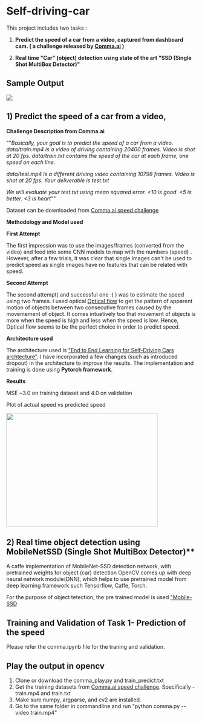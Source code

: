 # Self-driving-car
This project includes two tasks :

1) **Predict the speed of a car from a video, captured from dashboard cam. ( a challenge released by [Comma.ai](https://github.com/commaai) )**

2) **Real time "Car" (object) detection using state of the art "SSD (Single Shot MultiBox Detector)"**

## Sample Output

![](output.gif)



## 1) Predict the speed of a car from a video,
**Challenge Description from Comma.ai**

""*Basically, your goal is to predict the speed of a car from a video.*
*data/train.mp4 is a video of driving containing 20400 frames. Video is shot at 20 fps.*
*data/train.txt contains the speed of the car at each frame, one speed on each line.*

*data/test.mp4 is a different driving video containing 10798 frames. Video is shot at 20 fps.
Your deliverable is test.txt*

*We will evaluate your test.txt using mean squared error. <10 is good. <5 is better. <3 is heart*""

Dataset can be downloaded from  [Comma.ai speed challenge](https://github.com/commaai/speedchallenge)


**Methodology and Model used**

**First Attempt**

The first impression was to use the images/frames (converted from the video) and feed into some CNN models to map with the numbers (speed) . However, after a few trials, it was clear that single images can't be used to predict speed as single images have no features that can be related with speed. 

**Second Attempt**

The second attempt( and successful one :) ) was to estimate the speed using two frames. I used optical [Optical flow](https://docs.opencv.org/3.4/d7/d8b/tutorial_py_lucas_kanade.html) to get the pattern of apparent motion of objects between two consecutive frames caused by the movemement of object. It comes intuetively too that movement of objects is more when the speed is high and less when the speed is low. Hence, Optical flow seems to be the perfect choice in order to predict speed.

**Architecture used**

The architecture used is  ["End to End Learning for Self-Driving Cars archtecture"](https://arxiv.org/pdf/1604.07316.pdf). I have incorporated a few changes (such as introduced dropout) in the architecture to improve the results. The implementation and training is done using **Pytorch framework**.


**Results**

MSE ~3.0 on training dataset and 4.0 on validation

Plot of actual speed vs predicted speed

<img src="https://github.com/mayankmalik01/Self-driving-car/blob/master/comparison.png" width="400" height="300">


## 2) Real time object detection using MobileNetSSD (Single Shot MultiBox Detector)**

A caffe implementation of MobileNet-SSD detection network, with pretrained weights for object (car) detection
OpenCV comes up with deep neural network module(DNN), which helps to use pretrained model from deep learning framework such Tensorflow, Caffe, Torch. 

For the purpose of object tetection, the pre trained model is used ["Mobile-SSD](https://github.com/chuanqi305/MobileNet-SSD/)


## Training and Validation of Task 1- Prediction of the speed ##
Please refer the comma.ipynb file for the traning and validation.

## Play the output in opencv ##
1) Clone or download the comma_play.py and train_predict.txt
2) Get the training datasets from [Comma.ai speed challenge](https://github.com/commaai/speedchallenge). Specifically - train.mp4 and train.txt
3) Make sure numpy, argparse, and cv2 are installed.
4) Go to the same folder in commandline and run "python comma.py --video train.mp4"


